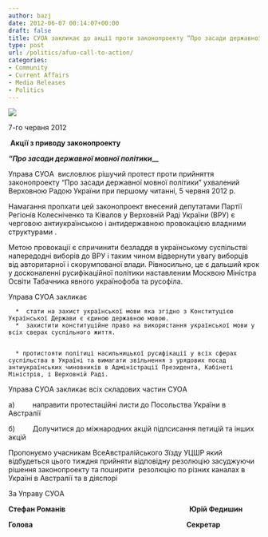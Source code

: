 ```yaml
---
author: bazj
date: 2012-06-07 00:14:07+00:00
draft: false
title: СУОА закликає до акції проти законопроекту “Про засади державної мовної політики”
type: post
url: /politics/afuo-call-to-action/
categories:
- Community
- Current Affairs
- Media Releases
- Politics
---
```


[![](http://www.ozeukes.com/wp-content/uploads/2012/06/zCYOA-Web-letterhead-color-600-pxls1.jpg)
](http://www.ozeukes.com/wp-content/uploads/2012/06/zCYOA-Web-letterhead-color-600-pxls1.jpg)

7-го червня 2012


 **Aкції з приводу законопроекту**







**_“_****_Про засади державної мовної політики_****__**




Управа CУОA  висловлює рішучий протест проти прийняття законопроекту “Про засади державної мовної політики” ухвалений Верховною Радою України при першому читанні, 5 червня 2012 р.


Намагання пропхати цей законопроект внесений депутатами Партії Регіонів Колесніченко та Ківалов у Верховній Раді України (ВРУ) є черговою антиукраїнською і антидержавною провокацією владними структурами .

Метою провокації є спричинити безладдя в українському суспільстві напередодні виборів до ВРУ і таким чином відвернути увагу виборців від авторитарної і скорумпованої влади. Рівносильно, це є дальший крок у досконаленні русифікаційної політики наставленим Москвою Міністрa Освіти Табачникa явного українофоба та русофіла.

Управа CУОA закликає



	  *  стати на захист української мови яка згідно з Конституцією Української Держави є єдиною державною мовою.
	  *  захистити конституційне право на використання української мови у всіх сверах суспільного життя.


	  * протистояти політиці насильницької русифікації у всіх сферах суспільства в Україні та вимагати звільнення з урядових посад антиукраїнських чиновників в Адміністрації Президента, Кабінеті Міністрів, і Верховній Раді.

Управа CУОA закликає всіх складових частин CУОA

а)         направити протестаційні листи до Посольства України в Aвстралії

б)         Долучитися до міжнародних акцій підпсисання петицій та інших акцій

Пропонуємо учасникам ВсеAвстралійського Зїзду УЦШР який відбудеться цього тиждня прийняти відповідну резолюцію засуджуючи рішення законопроекту та поширити  резолюцію по різних каналах в Україні в Aвстралії та в діяспорі





За Управу CУОA



**Cтефан Романів                                                                           Юрій Федишин**

**Голова                                                                                             Cекретар**
